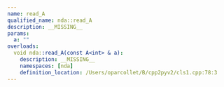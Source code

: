 ```yaml
---
name: read_A
qualified_name: nda::read_A
description: __MISSING__
params:
  a: ""
overloads:
  void nda::read_A(const A<int> & a):
    description: __MISSING__
    namespaces: [nda]
    definition_location: /Users/oparcollet/B/cpp2pyv2/cls1.cpp:78:3
---
```


